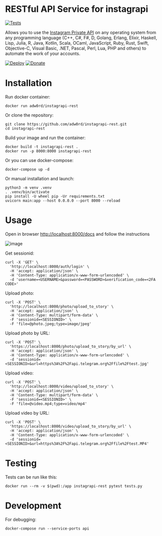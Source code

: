 # RESTful API Service for instagrapi

[![Tests](https://github.com/adw0rd/instagrapi-rest/actions/workflows/tests.yml/badge.svg?branch=main)](https://github.com/adw0rd/instagrapi-rest/actions/workflows/tests.yml)

Allows you to use the [Instagram Private API](https://github.com/adw0rd/instagrapi) on any operating system from any programming language (C++, C#, F#, D, Golang, Erlang, Elixir, Haskell, Lisp, Julia, R, Java, Kotlin, Scala, OCaml, JavaScript, Ruby, Rust, Swift, Objective-C, Visual Basic, .NET, Pascal, Perl, Lua, PHP and others) to automate the work of your accounts. 

[![Deploy](https://www.herokucdn.com/deploy/button.svg)](https://heroku.com/deploy)
[![Donate](https://www.buymeacoffee.com/assets/img/custom_images/yellow_img.png)](https://www.buymeacoffee.com/adw0rd)


# Installation

Run docker container:
```
docker run adw0rd/instagrapi-rest
```

Or clone the repository:
```
git clone https://github.com/adw0rd/instagrapi-rest.git
cd instagrapi-rest
```

Build your image and run the container:
```
docker build -t instagrapi-rest .
docker run -p 8000:8000 instagrapi-rest
```

Or you can use docker-compose:
```
docker-compose up -d
```

Or manual installation and launch:

```
python3 -m venv .venv
. .venv/bin/activate
pip install -U wheel pip -Ur requirements.txt
uvicorn main:app --host 0.0.0.0 --port 8000 --reload
```

# Usage

Open in browser [http://localhost:8000/docs](http://localhost:8000/docs) and follow the instructions

![image](https://user-images.githubusercontent.com/546889/118844510-af160c00-b8d3-11eb-9f6b-e9773ab12028.png)


Get sessionid:

```
curl -X 'GET' \
  'http://localhost:8000/auth/login' \
  -H 'accept: application/json' \
  -H 'Content-Type: application/x-www-form-urlencoded' \
  -d 'username=<USERNAME>&password=<PASSWORD>&verification_code=<2FA CODE>'
```

Upload photo:

```
curl -X 'POST' \
  'http://localhost:8000/photo/upload_to_story' \
  -H 'accept: application/json' \
  -H 'Content-Type: multipart/form-data' \
  -F 'sessionid=<SESSIONID>' \
  -F 'file=@photo.jpeg;type=image/jpeg'
```

Upload photo by URL:

```
curl -X 'POST' \
  'https://localhost:8000/photo/upload_to_story/by_url' \
  -H 'accept: application/json' \
  -H 'Content-Type: application/x-www-form-urlencoded' \
  -d 'sessionid=<SESSIONID>&url=https%3A%2F%2Fapi.telegram.org%2Ffile%2Ftest.jpg'
```

Upload video:

```
curl -X 'POST' \
  'http://localhost:8000/video/upload_to_story' \
  -H 'accept: application/json' \
  -H 'Content-Type: multipart/form-data' \
  -F 'sessionid=<SESSIONID>' \
  -F 'file=@video.mp4;type=video/mp4'
```

Upload video by URL:

```
curl -X 'POST' \
  'https://localhost:8000/video/upload_to_story/by_url' \
  -H 'accept: application/json' \
  -H 'Content-Type: application/x-www-form-urlencoded' \
  -d 'sessionid=<SESSIONID>&url=https%3A%2F%2Fapi.telegram.org%2Ffile%2Ftest.MP4'
```

# Testing

Tests can be run like this:

`docker run --rm -v $(pwd):/app instagrapi-rest pytest tests.py`

# Development

For debugging:

`docker-compose run --service-ports api`
